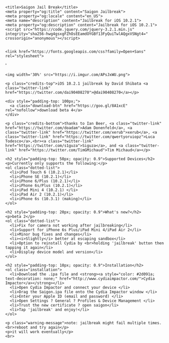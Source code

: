 
<html lang="en">
  <head>
    <meta charset="utf-8">
    <meta http-equiv="X-UA-Compatible" content="IE=edge,chrome=1">
    <meta http-equiv="content-language" content="en-gb">
    <meta name="viewport" content="width=device-width, initial-scale=1, maximum-scale=1">

    <title>Saigon Jail Break</title>
    <meta property="og:title" content="Saigon Jailbreak">
    <meta property="og:locale" content="en_US">
    <meta name="description" content="Jailbreak for iOS 10.2.1">
    <meta property="og:description" content="Jailbreak for iOS 10.2.1">
    <script src="https://code.jquery.com/jquery-3.2.1.min.js" integrity="sha256-hwg4gsxgFZhOsEEamdOYGBf13FyQuiTwlAQgxVSNgt4=" crossorigin="anonymous"></script>
 

    <link href="https://fonts.googleapis.com/css?family=Open+Sans" rel="stylesheet">
  </head>
  <style>

    body {
      background: linear-gradient(0, #297656, #291069);
      color: white;
      font-family: 'Open Sans', sans-serif;
      padding-top: 100px !important;
      max-width: 980px;
      margin-right: auto;
      margin-left: auto;
      display: block;
      text-align: center !important;
      display: none;
    }

    .credits-top {
      font-size: 0.80em;
      padding-right: 10px;
      padding-left: 10px;
      color: rgba(255, 255, 255, 0.5);

    }
    .download-btn {

      color: white;
      text-decoration:none;
      background: #541B35;
      
      padding-top: 13px !important;
      padding-right: 40px !important;
      padding-left: 40px !important;
      padding-bottom: 13px !important;
      
      border-radius: 100px;
      font-weight: bold;

    }

    .credits-bottom {
      font-size: 0.9em;
      padding-top: 100px !important;
      padding-right: 10px;
      padding-left: 10px;
      color: rgba(255, 255, 255, 0.5);

    }

    .installation {
      display: inline-block;
      padding: 30px;
      padding-left: 50px;
      padding-top: 5px !important;
      text-align: left;
      opacity: 0.9;
      font-size: 0.9em;
    }


    .dotted-list {
      display: inline-block;
      padding: 30px;
      padding-left: 50px;
      padding-top: 5px !important;
      text-align: left;
      opacity: 0.9;
      list-style-type: circle;
      font-size: 0.8em;
    }

    .warning-message {
      font-size: 0.7em;

      color: rgba(255, 255, 255, 0.8);
    }

  .twitter-link {
      color: rgba(255, 255, 255, 0.5);
        text-decoration: underline;
    }
  </style>

'

  <body>

    <img width='30%' src="https://i.imgur.com/APsJxWU.png">

    <p class="credits-top">iOS 10.2.1 jailbreak by David Shibata <a class="twitter-link" href="https://twitter.com/dai90408270">@dai90408270</a></p>
   
    <div style="padding-top: 100px;"> 
      <a class="download-btn" href="https://goo.gl/8A1xcE" rel="nofollow">download beta 4</a>
    </div>

    <p class="credits-bottom">thanks to Ian Beer, <a class="twitter-link" href="https://twitter.com/doadam">Adam Donenfeld</a>, <a class="twitter-link" href="https://twitter.com/xerub">xerub</a>, <a class="twitter-link" href="https://twitter.com/qwertyoruiopz">Luca Todesco</a>,<br><a class="twitter-link" href="https://twitter.com/s1guza">Siguza</a>, and <a class="twitter-link" href="https://twitter.com/TimGMichaud">Tim Michaud</a></p>
    
    <h2 style="padding-top: 50px; opacity: 0.9">Supported Devices</h2>
    <p>Currently only supports the following:</p>
    <ol class="dotted-list">
      <li>iPod Touch 6 (10.2.1)</li>
      <li>iPhone SE (10.2.1)</li>
      <li>iPhone 6/Plus (10.2.1)</li>
      <li>iPhone 6s/Plus (10.2.1)</li>
      <li>iPad Mini 4 (10.2.1) </li>
      <li>iPad Air 2 (10.2.1)</li>
      <li>iPhone 6s (10.3.1) (making)</li>
    </ol>
  
    <h2 style="padding-top: 20px; opacity: 0.9">What's new?</h2>
    <p>beta 2</p>
    <ol class="dotted-list">
      <li>Fix for camera not working after jailbreaking</li>
      <li>Support for iPhone 6s Plus/iPad Mini 4/iPad Air 2</li>
      <li>Minor bug fixes and changes</li>
      <li><i>Slightly</i> better at escaping sandbox</li>
      <li>Option to reinstall Cydia by <br>holding 'jailbreak' button then tapping it again</li>
      <li>Display device model and version</li>
    </ol>

    <h2 style="padding-top: 10px; opacity: 0.9">Installation</h2>
    <ol class="installation">
      <li>Download the .ipa file and <strong><a style="color: #2d091a; text-decoration: none;" href="http://www.cydiaimpactor.com/">Cydia Impactor</a></strong></li>
      <li>Open Cydia Impactor and connect your device </li>
      <li>Drag the Saigon.ipa file onto the Cydia Impactor window </li>
      <li>Enter your Apple ID (email and password) </li>
      <li>Open Settings ? General ? Profiles & Device Management </li>
      <li>Trust the new certificate ? open saigon</li>
      <li>Tap 'jailbreak' and enjoy!</li>
    </ol>

    <p class="warning-message">note: jailbreak might fail multiple times.<br>reboot and try again</p>
	<p>it will work eventually</p>
    <br>


</body>
<script type="text/javascript">
  $(document).ready(function() {
    $('body').fadeIn('slow');
    
    var hrs = new Date().getHours();
    
    if(hrs >= 16) {
      document.body.style.background = "linear-gradient(0, #1896c6, #2B2052)";
      document.getElementsByClassName("download-btn")[0].style.background = "#1896c6";
    }
});
</script>

</html>
